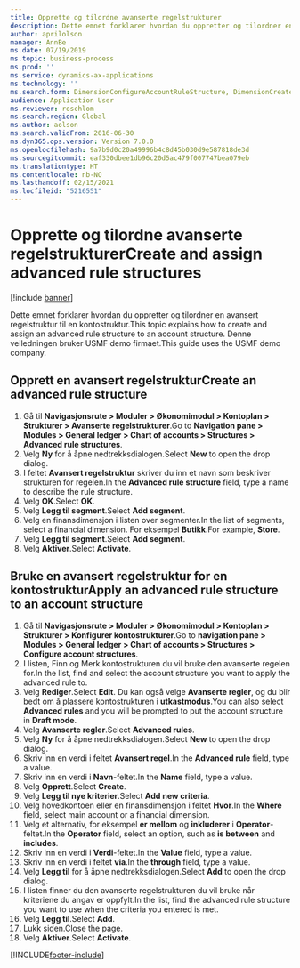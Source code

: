 ```yaml
---
title: Opprette og tilordne avanserte regelstrukturer
description: Dette emnet forklarer hvordan du oppretter og tilordner en avansert regelstruktur til en kontostruktur.
author: aprilolson
manager: AnnBe
ms.date: 07/19/2019
ms.topic: business-process
ms.prod: ''
ms.service: dynamics-ax-applications
ms.technology: ''
ms.search.form: DimensionConfigureAccountRuleStructure, DimensionCreateAccountRuleStructure, DimensionHierarchyAddLevel, DimensionHierarchyConstraintActivate, DimensionConfigureAccountStructure, DimensionConfigureAccountRule, DimensionCreateAccountRule, DimensionSelectAccountRuleStructure
audience: Application User
ms.reviewer: roschlom
ms.search.region: Global
ms.author: aolson
ms.search.validFrom: 2016-06-30
ms.dyn365.ops.version: Version 7.0.0
ms.openlocfilehash: 9a7b9d0c20a49996b4c8d45b030d9e587818de3d
ms.sourcegitcommit: eaf330dbee1db96c20d5ac479f007747bea079eb
ms.translationtype: HT
ms.contentlocale: nb-NO
ms.lasthandoff: 02/15/2021
ms.locfileid: "5216551"
---
```

# <a name="create-and-assign-advanced-rule-structures"></a><span data-ttu-id="fbd35-103">Opprette og tilordne avanserte regelstrukturer</span><span class="sxs-lookup"><span data-stu-id="fbd35-103">Create and assign advanced rule structures</span></span>

[!include [banner](../../includes/banner.md)]

<span data-ttu-id="fbd35-104">Dette emnet forklarer hvordan du oppretter og tilordner en avansert regelstruktur til en kontostruktur.</span><span class="sxs-lookup"><span data-stu-id="fbd35-104">This topic explains how to create and assign an advanced rule structure to an account structure.</span></span> <span data-ttu-id="fbd35-105">Denne veiledningen bruker USMF demo firmaet.</span><span class="sxs-lookup"><span data-stu-id="fbd35-105">This guide uses the USMF demo company.</span></span>

## <a name="create-an-advanced-rule-structure"></a><span data-ttu-id="fbd35-106">Opprett en avansert regelstruktur</span><span class="sxs-lookup"><span data-stu-id="fbd35-106">Create an advanced rule structure</span></span>
1. <span data-ttu-id="fbd35-107">Gå til **Navigasjonsrute > Moduler > Økonomimodul > Kontoplan > Strukturer > Avanserte regelstrukturer**.</span><span class="sxs-lookup"><span data-stu-id="fbd35-107">Go to **Navigation pane > Modules > General ledger > Chart of accounts > Structures > Advanced rule structures**.</span></span>
2. <span data-ttu-id="fbd35-108">Velg **Ny** for å åpne nedtrekksdialogen.</span><span class="sxs-lookup"><span data-stu-id="fbd35-108">Select **New** to open the drop dialog.</span></span>
3. <span data-ttu-id="fbd35-109">I feltet **Avansert regelstruktur** skriver du inn et navn som beskriver strukturen for regelen.</span><span class="sxs-lookup"><span data-stu-id="fbd35-109">In the **Advanced rule structure** field, type a name to describe the rule structure.</span></span>
4. <span data-ttu-id="fbd35-110">Velg **OK**.</span><span class="sxs-lookup"><span data-stu-id="fbd35-110">Select **OK**.</span></span>
5. <span data-ttu-id="fbd35-111">Velg **Legg til segment**.</span><span class="sxs-lookup"><span data-stu-id="fbd35-111">Select **Add segment**.</span></span>
6. <span data-ttu-id="fbd35-112">Velg en finansdimensjon i listen over segmenter.</span><span class="sxs-lookup"><span data-stu-id="fbd35-112">In the list of segments, select a financial dimension.</span></span> <span data-ttu-id="fbd35-113">For eksempel **Butikk**.</span><span class="sxs-lookup"><span data-stu-id="fbd35-113">For example, **Store**.</span></span>  
7. <span data-ttu-id="fbd35-114">Velg **Legg til segment**.</span><span class="sxs-lookup"><span data-stu-id="fbd35-114">Select **Add segment**.</span></span>
8. <span data-ttu-id="fbd35-115">Velg **Aktiver**.</span><span class="sxs-lookup"><span data-stu-id="fbd35-115">Select **Activate**.</span></span>

## <a name="apply-an-advanced-rule-structure-to-an-account-structure"></a><span data-ttu-id="fbd35-116">Bruke en avansert regelstruktur for en kontostruktur</span><span class="sxs-lookup"><span data-stu-id="fbd35-116">Apply an advanced rule structure to an account structure</span></span>
1. <span data-ttu-id="fbd35-117">Gå til **Navigasjonsrute > Moduler > Økonomimodul > Kontoplan > Strukturer > Konfigurer kontostrukturer**.</span><span class="sxs-lookup"><span data-stu-id="fbd35-117">Go to **navigation pane > Modules > General ledger > Chart of accounts > Structures > Configure account structures**.</span></span>
2. <span data-ttu-id="fbd35-118">I listen, Finn og Merk kontostrukturen du vil bruke den avanserte regelen for.</span><span class="sxs-lookup"><span data-stu-id="fbd35-118">In the list, find and select the account structure you want to apply the advanced rule to.</span></span>
3. <span data-ttu-id="fbd35-119">Velg **Rediger**.</span><span class="sxs-lookup"><span data-stu-id="fbd35-119">Select **Edit**.</span></span> <span data-ttu-id="fbd35-120">Du kan også velge **Avanserte regler**, og du blir bedt om å plassere kontostrukturen i **utkastmodus**.</span><span class="sxs-lookup"><span data-stu-id="fbd35-120">You can also select **Advanced rules** and you will be prompted to put the account structure in **Draft mode**.</span></span>  
4. <span data-ttu-id="fbd35-121">Velg **Avanserte regler**.</span><span class="sxs-lookup"><span data-stu-id="fbd35-121">Select **Advanced rules**.</span></span>
5. <span data-ttu-id="fbd35-122">Velg **Ny** for å åpne nedtrekksdialogen.</span><span class="sxs-lookup"><span data-stu-id="fbd35-122">Select **New** to open the drop dialog.</span></span>
6. <span data-ttu-id="fbd35-123">Skriv inn en verdi i feltet **Avansert regel**.</span><span class="sxs-lookup"><span data-stu-id="fbd35-123">In the **Advanced rule** field, type a value.</span></span>
7. <span data-ttu-id="fbd35-124">Skriv inn en verdi i **Navn**-feltet.</span><span class="sxs-lookup"><span data-stu-id="fbd35-124">In the **Name** field, type a value.</span></span>
8. <span data-ttu-id="fbd35-125">Velg **Opprett**.</span><span class="sxs-lookup"><span data-stu-id="fbd35-125">Select **Create**.</span></span>
9. <span data-ttu-id="fbd35-126">Velg **Legg til nye kriterier**.</span><span class="sxs-lookup"><span data-stu-id="fbd35-126">Select **Add new criteria**.</span></span>
10. <span data-ttu-id="fbd35-127">Velg hovedkontoen eller en finansdimensjon i feltet **Hvor**.</span><span class="sxs-lookup"><span data-stu-id="fbd35-127">In the **Where** field, select main account or a financial dimension.</span></span>
11. <span data-ttu-id="fbd35-128">Velg et alternativ, for eksempel **er mellom** og **inkluderer** i **Operator**-feltet.</span><span class="sxs-lookup"><span data-stu-id="fbd35-128">In the **Operator** field, select an option, such as **is between** and **includes**.</span></span>
12. <span data-ttu-id="fbd35-129">Skriv inn en verdi i **Verdi**-feltet.</span><span class="sxs-lookup"><span data-stu-id="fbd35-129">In the **Value** field, type a value.</span></span>
13. <span data-ttu-id="fbd35-130">Skriv inn en verdi i feltet **via**.</span><span class="sxs-lookup"><span data-stu-id="fbd35-130">In the **through** field, type a value.</span></span>
14. <span data-ttu-id="fbd35-131">Velg **Legg til** for å åpne nedtrekksdialogen.</span><span class="sxs-lookup"><span data-stu-id="fbd35-131">Select **Add** to open the drop dialog.</span></span>
15. <span data-ttu-id="fbd35-132">I listen finner du den avanserte regelstrukturen du vil bruke når kriteriene du angav er oppfylt.</span><span class="sxs-lookup"><span data-stu-id="fbd35-132">In the list, find the advanced rule structure you want to use when the criteria you entered is met.</span></span>
16. <span data-ttu-id="fbd35-133">Velg **Legg til**.</span><span class="sxs-lookup"><span data-stu-id="fbd35-133">Select **Add**.</span></span>
17. <span data-ttu-id="fbd35-134">Lukk siden.</span><span class="sxs-lookup"><span data-stu-id="fbd35-134">Close the page.</span></span>
18. <span data-ttu-id="fbd35-135">Velg **Aktiver**.</span><span class="sxs-lookup"><span data-stu-id="fbd35-135">Select **Activate**.</span></span>



[!INCLUDE[footer-include](../../../includes/footer-banner.md)]